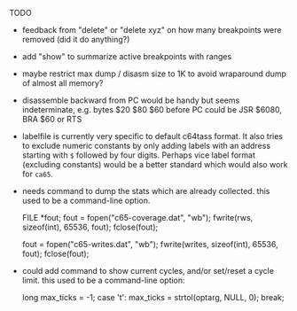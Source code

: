 TODO

- feedback from "delete" or "delete xyz" on how many breakpoints were removed (did it do anything?)

- add "show" to summarize active breakpoints with ranges

- maybe restrict max dump / disasm size to 1K to avoid wraparound dump of almost all memory?

- disassemble backward from PC would be handy but seems indeterminate, e.g. bytes $20 $80 $60 before
  PC could be JSR $6080, BRA $60 or RTS

- labelfile is currently very specific to default c64tass format. It also tries to exclude numeric constants
  by only adding labels with an address starting with `$` followed by four digits.
  Perhaps vice label format (excluding constants) would be a better standard which would also work for `ca65`.

- needs command to dump the stats which are already collected.  this used to be a command-line option.

  FILE *fout;
  fout = fopen("c65-coverage.dat", "wb");
  fwrite(rws, sizeof(int), 65536, fout);
  fclose(fout);

  fout = fopen("c65-writes.dat", "wb");
  fwrite(writes, sizeof(int), 65536, fout);
  fclose(fout);

- could add command to show current cycles, and/or set/reset a cycle limit.  this used to be a command-line option:

  long max_ticks = -1;
    case 't':
      max_ticks = strtol(optarg, NULL, 0);
      break;
